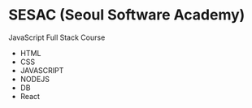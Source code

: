 # SESAC (Seoul Software Academy)
JavaScript Full Stack Course
* HTML
* CSS
* JAVASCRIPT
* NODEJS
* DB
* React
